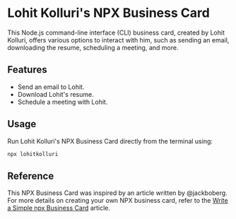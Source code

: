 
# Lohit Kolluri's NPX Business Card

This Node.js command-line interface (CLI) business card, created by Lohit Kolluri, offers various options to interact with him, such as sending an email, downloading the resume, scheduling a meeting, and more.

## Features

- Send an email to Lohit.
- Download Lohit's resume.
- Schedule a meeting with Lohit.

## Usage

Run Lohit Kolluri's NPX Business Card directly from the terminal using:

```bash
npx lohitkolluri
```

## Reference

This NPX Business Card was inspired by an article written by @jackboberg. For more details on creating your own NPX business card, refer to the [Write a Simple npx Business Card](https://studioelsa.se/blog/open-source-oss-npx-business-card) article.
